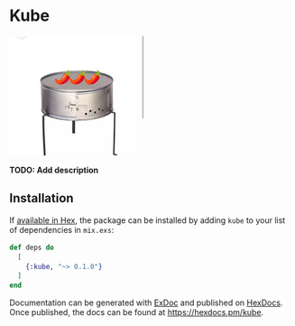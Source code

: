 # Kube

![screenshot](assets/images/kube.jpeg)


**TODO: Add description**

## Installation

If [available in Hex](https://hex.pm/docs/publish), the package can be installed
by adding `kube` to your list of dependencies in `mix.exs`:

```elixir
def deps do
  [
    {:kube, "~> 0.1.0"}
  ]
end
```

Documentation can be generated with [ExDoc](https://github.com/elixir-lang/ex_doc)
and published on [HexDocs](https://hexdocs.pm). Once published, the docs can
be found at <https://hexdocs.pm/kube>.


